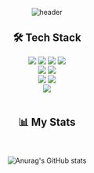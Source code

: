  <div align="center">

![header](https://capsule-render.vercel.app/api?type=waving&color=gradient&height=250&section=header&text=Hyejun%20&fontSize=70&&fontAlignY=40&desc=Front-end%20Developer&descAlignY=60&descSize=24)

## 🛠 Tech Stack

<div>
<img src="https://img.shields.io/badge/React-61DAFB?style=for-the-badge&logo=React&logoColor=black">
<img src="https://img.shields.io/badge/javascript-F7DF1E?style=for-the-badge&logo=javascript&logoColor=black">
<img src="https://img.shields.io/badge/html-E34F26?style=for-the-badge&logo=html5&logoColor=white">
<img src="https://img.shields.io/badge/css-1572B6?style=for-the-badge&logo=css3&logoColor=white">
</div>
<div>
<img src="https://img.shields.io/badge/Styled Components-F893D1?style=for-the-badge&logo=styledComponents&logoColor=white">
<img src="https://img.shields.io/badge/Redux-764ABC?style=for-the-badge&logo=Redux&logoColor=white">
</div>
<div>
<img src="https://img.shields.io/badge/Notion-000000?style=for-the-badge&logo=Notion&logoColor=white">
<img src="https://img.shields.io/badge/Github-000000?style=for-the-badge&logo=github&logoColor=white">
</div>
<div>
<img src="https://img.shields.io/badge/AWS%20S3-FF9900?style=for-the-badge&logo=amazonaws&logoColor=white"/>
</div>

<br>

## 📊 My Stats

<br>

![Anurag's GitHub stats](https://github-readme-stats.vercel.app/api?username=nujeyh&hide=stars&hide_title=true&show_icons=true&line_height=30&bg_color=30,aa4b6b,6b6b83,3b8d99&title_color=e8e8e8&text_color=e8e8e8&icon_color=e8e8e8)

</div>
